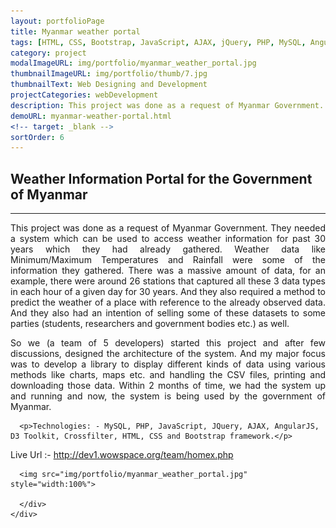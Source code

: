 ```yaml
---
layout: portfolioPage
title: Myanmar weather portal
tags: [HTML, CSS, Bootstrap, JavaScript, AJAX, jQuery, PHP, MySQL, AngularJS, D3 Toolkit, Crossfilter]
category: project
modalImageURL: img/portfolio/myanmar_weather_portal.jpg
thumbnailImageURL: img/portfolio/thumb/7.jpg
thumbnailText: Web Designing and Development
projectCategories: webDevelopment
description: This project was done as a request of Myanmar Government. They needed a system which can be used to access weather information for past 30 years which they had already gathered.
demoURL: myanmar-weather-portal.html
<!-- target: _blank -->
sortOrder: 6
---
```

<!-- Experience Section -->
<div id="works" class="text-center">
  <div class="container">
    <div class="section-title center" >
      <h2>Weather Information Portal for the Government of Myanmar</h2>
      <hr>
      <p style="text-align:justify">
        This project was done as a request of Myanmar Government. They needed a system which can be used to access weather information for past 30 years which they had already gathered. Weather data like Minimum/Maximum Temperatures and Rainfall were some of the information they gathered. There was a massive amount of data, for an example, there were around 26 stations that captured all these 3 data types in each hour of a given day for 30 years. And they also required a method to predict the weather of a place with reference to the already observed data. And they also had an intention of selling some of these datasets to some parties (students, researchers and government bodies etc.) as well.</p>
      <p style="text-align:justify">
        So we (a team of 5 developers) started this project and after few discussions, designed the architecture of the system. And my major focus was to develop a library to display different kinds of data using various methods like charts, maps etc. and handling the CSV files, printing and downloading those data. Within 2 months of time, we had the system up and running and now, the system is being used by the government of Myanmar.
      </p>

      <p>Technologies: - MySQL, PHP, JavaScript, JQuery, AJAX, AngularJS, D3 Toolkit, Crossfilter, HTML, CSS and Bootstrap framework.</p>
</p>
    </div>
    <div class="row">
      <div class="col-md-12 live-url">
        Live Url :- <a href="http://dev1.wowspace.org/team/homex.php" target="_blank">http://dev1.wowspace.org/team/homex.php</a>
      </div>
    </div>
    <div id="row">
      <div class="col-md-12">


      <img src="img/portfolio/myanmar_weather_portal.jpg" style="width:100%">

      </div>
    </div>
  </div>
</div>
